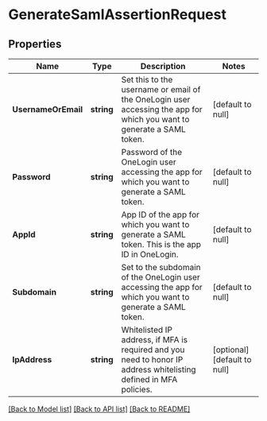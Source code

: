 # GenerateSamlAssertionRequest

## Properties
Name | Type | Description | Notes
------------ | ------------- | ------------- | -------------
**UsernameOrEmail** | **string** | Set this to the username or email of the OneLogin user accessing the app for which you want to generate a SAML token. | [default to null]
**Password** | **string** | Password of the OneLogin user accessing the app for which you want to generate a SAML token. | [default to null]
**AppId** | **string** | App ID of the app for which you want to generate a SAML token. This is the app ID in OneLogin. | [default to null]
**Subdomain** | **string** | Set to the subdomain of the OneLogin user accessing the app for which you want to generate a SAML token. | [default to null]
**IpAddress** | **string** | Whitelisted IP address, if MFA is required and you need to honor IP address whitelisting defined in MFA policies. | [optional] [default to null]

[[Back to Model list]](../README.md#documentation-for-models) [[Back to API list]](../README.md#documentation-for-api-endpoints) [[Back to README]](../README.md)

